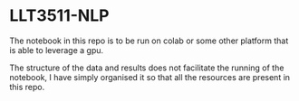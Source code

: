 # LLT3511-NLP

The notebook in this repo is to be run on colab or some other platform that is able to leverage a gpu.

The structure of the data and results does not facilitate the running of the notebook, I have simply organised it so that all the resources are present in this repo.

